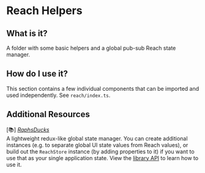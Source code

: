 # Reach Helpers

## What is it?
A folder with some basic helpers and a global pub-sub Reach state manager.

## How do I use it?
This section contains a few individual components that can be imported and used independently. See `reach/index.ts`.


## Additional Resources
  [📚] [*RaphsDucks*](https://www.npmjs.com/package/@jackcom/raphsducks)\
  A lightweight redux-like global state manager. You can create additional instances (e.g. to separate global UI state values from Reach values), or build out the `ReachStore` instance (by adding properties to it) if you want to use that as your single application state. View the [library API](https://www.npmjs.com/package/@jackcom/raphsducks#reference) to learn how to use it.
